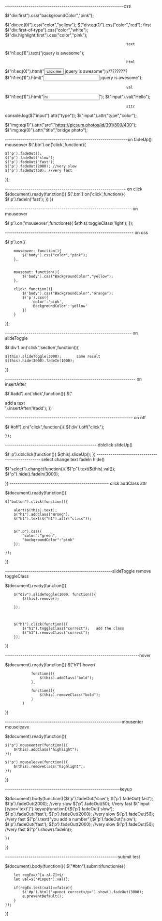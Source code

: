 

-------------------------------------------------------------css

$("div:first").css("backgroundColor","pink");

$("div:eq(0)").css("color","yellow");
$("div:eq(1)").css("color","red");
                                                            first
$("div:first-of-type").css("color","white");
$("div.highlight:first").css("color","pink");

                                                            text
$("h1:eq(1)").text("jquery is awesome");

                                                            html


$("h1:eq(0)").html("<button> click me</button>  jquery is awesome");//????????
$("h1:eq(1)").html("<input type='text'> jquery is awesome");

                                                            val

$("h1:eq(1)").html("<input type='text' value='hi'>");
$("input").val("Hello");

                                                            attr

console.log($("input").attr("type"));
$("input").attr("type","color");


$("img:eq(1)").attr("src","https://picsum.photos/id/391/800/400");
$("img:eq(0)").attr("title","bridge photo");



---------------------------------------------------------------on    fadeUp()   mouseover
$('.btn').on('click',function(){

    $('p').fadeOut();
    $('p').fadeOut('slow');
    $('p').fadeOut('fast');
    $('p').fadeOut(2000); //very slow
    $('p').fadeOut(50); //very fast

});


--------------------------------------------------------------        on    click
$(document).ready(function(){
    $('.btn').on('click',function(){
        $('p').fadeIn('fast');
    })
})


-----------------------------------------------------------------     on    mouseover        


 $('p').on('mouseover',function(e){
        $(this).toggleClass('light');
    });  



------------------------------------------------------------------      on     css



$('p').on({

        mouseover: function(){
            $('body').css("color","pink");
        },


        mouseout: function(){
            $('body').css("BackgroundColor","yellow");
        },

        click: function(){
            $('body').css("BackgroundColor","orange");
            $('p').css({
                'color':'pink',
                'BackgroundColor':'yellow'
            })
        }

});


-----------------------------------------------------------------      on       slideToggle


$('div').on('click','section',function(){

    $(this).slideToggle(3000);       same result
    $(this).hide(3000).fadeIn(1000);


})


-------------------------------------------------------------------  on        insertAfter


$('#add').on('click',function(){
    $('<section> add a text </section>').insertAfter('#add');
})



------------------------------------- ----------------------------   on          off

$('#off').on("click",function(){
    $('div').off("click");

    });


-----------------------------------------------  dblclick    slideUp()  


$('.p').dblclick(function(){
    $(this).slideUp();
})
------------------------------------------------- select   change   text   fadeIn  hide()



$("select").change(function(){
    $("p").text($(this).val());
    $("p").hide().fadeIn(3000);

})
--------------------------------------------------- click   addClass    attr



$(document).ready(function(){

    $("button").click(function(){

        alert($(this).text);
        $("h1").addClass("Wrong");              
        $("h1").text($("h1").attr("class"));


        $(".p").css({
            "color":"green",
            "backgroundColor":"pink"
        });

    });
})

-------------------------------------------------------slideToggle    remove      toggleClass   





$(document).ready(function(){

        $("div").slideToggle(1000, function(){       
            $(this).remove();

        });



        $("h1").click(function(){
            $("h1").toggleClass("correct");   add the class 
            $("h1").removeClass("correct");
        });

})




---------------------------------------------------------------------hover  



$(document).ready(function(){
    $("h1").hover(

                function(){
                    $(this).addClass("bold");
                },

                function(){
                    $(this).removeClass("bold");
                }
            )           

})

------------------------------------------------------------mousenter       mouseleave




$(document).ready(function(){

    $("p").mouseenter(function(){
        $(this).addClass("highlight");
    });

    $("p").mouseleave(function(){
        $(this).removeClass("highlight");
    });


})

-----------------------------------------------------------keyup




$(document).body(function(){$('p').fadeOut('slow');
    $('p').fadeOut('fast');
    $('p').fadeOut(2000); //very slow
    $('p').fadeOut(50); //very fast
    $("input [type='text']").keyup(function(){$('p').fadeOut('slow');
    $('p').fadeOut('fast');
    $('p').fadeOut(2000); //very slow
    $('p').fadeOut(50); //very fast
        $("p").text("you add a number");$('p').fadeOut('slow');
    $('p').fadeOut('fast');
    $('p').fadeOut(2000); //very slow
    $('p').fadeOut(50); //very fast
        $("p").show().fadeIn();

    })
})

----------------------------------------------------------submit   test




$(document).body(function(){
    $("#btn").submit(function(e){

        let regEx=/^[a-zA-Z]+$/
        let val=$("#input").val();

        if(regEx.test(val)==false){
            $('#p').html('<p>not correct</p>').show().fadeOut(3000);
            e.preventDefault();
        }
    });
})
